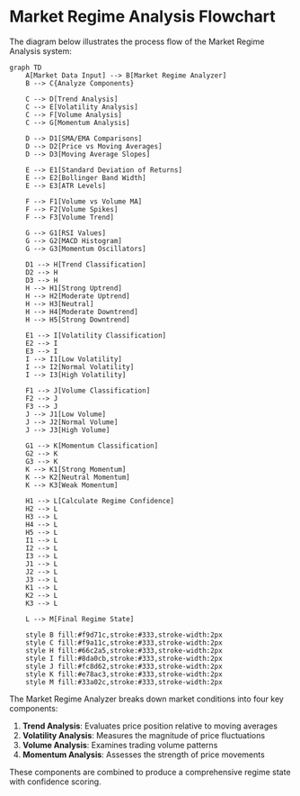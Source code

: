 # Market Regime Analysis Flowchart

The diagram below illustrates the process flow of the Market Regime Analysis system:

```mermaid
graph TD
    A[Market Data Input] --> B[Market Regime Analyzer]
    B --> C{Analyze Components}
    
    C --> D[Trend Analysis]
    C --> E[Volatility Analysis]
    C --> F[Volume Analysis]
    C --> G[Momentum Analysis]
    
    D --> D1[SMA/EMA Comparisons]
    D --> D2[Price vs Moving Averages]
    D --> D3[Moving Average Slopes]
    
    E --> E1[Standard Deviation of Returns]
    E --> E2[Bollinger Band Width]
    E --> E3[ATR Levels]
    
    F --> F1[Volume vs Volume MA]
    F --> F2[Volume Spikes]
    F --> F3[Volume Trend]
    
    G --> G1[RSI Values]
    G --> G2[MACD Histogram]
    G --> G3[Momentum Oscillators]
    
    D1 --> H[Trend Classification]
    D2 --> H
    D3 --> H
    H --> H1[Strong Uptrend]
    H --> H2[Moderate Uptrend]
    H --> H3[Neutral]
    H --> H4[Moderate Downtrend]
    H --> H5[Strong Downtrend]
    
    E1 --> I[Volatility Classification]
    E2 --> I
    E3 --> I
    I --> I1[Low Volatility]
    I --> I2[Normal Volatility]
    I --> I3[High Volatility]
    
    F1 --> J[Volume Classification]
    F2 --> J
    F3 --> J
    J --> J1[Low Volume]
    J --> J2[Normal Volume]
    J --> J3[High Volume]
    
    G1 --> K[Momentum Classification]
    G2 --> K
    G3 --> K
    K --> K1[Strong Momentum]
    K --> K2[Neutral Momentum]
    K --> K3[Weak Momentum]
    
    H1 --> L[Calculate Regime Confidence]
    H2 --> L
    H3 --> L
    H4 --> L
    H5 --> L
    I1 --> L
    I2 --> L
    I3 --> L
    J1 --> L
    J2 --> L
    J3 --> L
    K1 --> L
    K2 --> L
    K3 --> L
    
    L --> M[Final Regime State]
    
    style B fill:#f9d71c,stroke:#333,stroke-width:2px
    style C fill:#f9a11c,stroke:#333,stroke-width:2px
    style H fill:#66c2a5,stroke:#333,stroke-width:2px
    style I fill:#8da0cb,stroke:#333,stroke-width:2px
    style J fill:#fc8d62,stroke:#333,stroke-width:2px
    style K fill:#e78ac3,stroke:#333,stroke-width:2px
    style M fill:#33a02c,stroke:#333,stroke-width:2px
```

The Market Regime Analyzer breaks down market conditions into four key components:

1. **Trend Analysis**: Evaluates price position relative to moving averages
2. **Volatility Analysis**: Measures the magnitude of price fluctuations 
3. **Volume Analysis**: Examines trading volume patterns
4. **Momentum Analysis**: Assesses the strength of price movements

These components are combined to produce a comprehensive regime state with confidence scoring.

